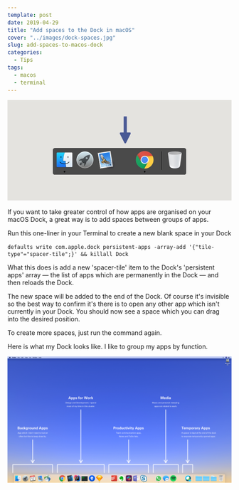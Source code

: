 ```yaml
---
template: post
date: 2019-04-29
title: "Add spaces to the Dock in macOS"
cover: "../images/dock-spaces.jpg"
slug: add-spaces-to-macos-dock
categories:
  - Tips
tags:
  - macos
  - terminal
---
```


<img src="../images/dock-spaces.jpg" className="post-cover-image webfeedsFeaturedVisual" />

If you want to take greater control of how apps are organised on your macOS Dock, a great way is to add spaces between groups of apps.

Run this one-liner in your Terminal to create a new blank space in your Dock

```shell
defaults write com.apple.dock persistent-apps -array-add '{"tile-type"="spacer-tile";}' && killall Dock
```

What this does is add a new 'spacer-tile' item to the Dock's 'persistent apps' array &mdash; the list of apps which are permanently in the Dock &mdash; and then reloads the Dock.

The new space will be added to the end of the Dock. Of course it's invisible so the best way to confirm it's there is to open any other app which isn't currently in your Dock. You should now see a space which you can drag into the desired position.

To create more spaces, just run the command again.

Here is what my Dock looks like. I like to group my apps by function.

![](content/images/macos-dock.png)
